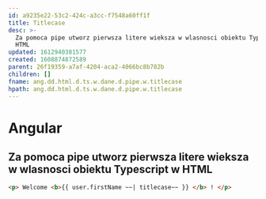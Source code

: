 ```yaml
---
id: a9235e22-53c2-424c-a3cc-f7548a60ff1f
title: Titlecase
desc: >-
  Za pomoca pipe utworz pierwsza litere wieksza w wlasnosci obiektu Typescript w
  HTML
updated: 1612940381577
created: 1608874872589
parent: 26f19359-a7af-4204-aca2-4066bc8b782b
children: []
fname: ang.dd.html.d.ts.w.dane.d.pipe.w.titlecase
hpath: ang.dd.html.d.ts.w.dane.d.pipe.w.titlecase
---
```

# Angular

## Za pomoca pipe utworz pierwsza litere wieksza w wlasnosci obiektu Typescript w HTML

```html
<p> Welcome <b>{{ user.firstName ~~| titlecase~~ }} </b> ! </p>
```

